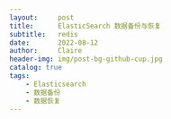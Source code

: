 ```yaml
---
layout:     post
title:      ElasticSearch 数据备份与恢复
subtitle:   redis
date:       2022-08-12
author:     Claire
header-img: img/post-bg-github-cup.jpg
catalog: true
tags:
    - Elasticsearch
    - 数据备份
    - 数据恢复
---
```


